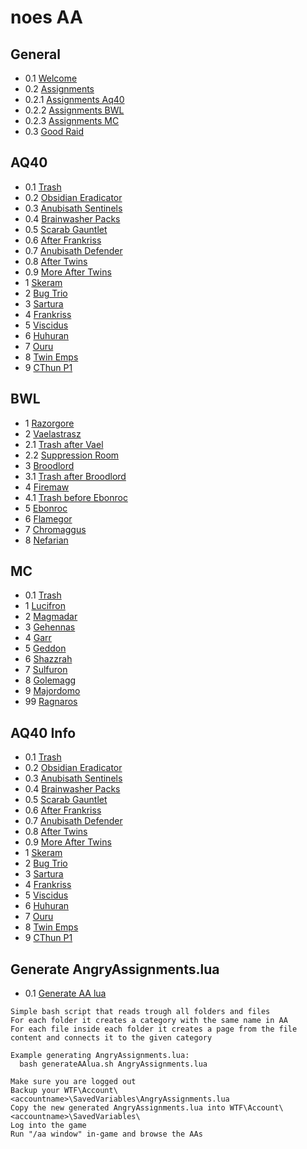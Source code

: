 # noes AA

## General

* 0.1 [Welcome](1_general/0.1_Welcome.txt)
* 0.2 [Assignments](1_general/0.2_AssignmentsFull.txt)
* 0.2.1 [Assignments Aq40](1_general/0.2.1_AssignmentsAq40.txt)
* 0.2.2 [Assignments BWL](1_general/0.2.2_AssignmentsBwl.txt)
* 0.2.3 [Assignments MC](1_general/0.2.3_AssignmentsMc.txt)
* 0.3 [Good Raid](1_general/0.3_GoodRaid.txt)

## AQ40

* 0.1 [Trash](2_aq40/0.1_TrashFull.txt)
* 0.2 [Obsidian Eradicator](2_aq40/0.2_ObsidianEradicator.txt)
* 0.3 [Anubisath Sentinels](2_aq40/0.3_AnibisathSentinels.txt)
* 0.4 [Brainwasher Packs](2_aq40/0.4_BrainwasherPacks.txt)
* 0.5 [Scarab Gauntlet](2_aq40/0.5_ScarabGauntlet.txt)
* 0.6 [After Frankriss](2_aq40/0.6_AfterFrankriss.txt)
* 0.7 [Anubisath Defender](2_aq40/0.7_AnubisathDefender.txt)
* 0.8 [After Twins](2_aq40/0.8_AfterTwins.txt)
* 0.9 [More After Twins](2_aq40/0.9_MoreAfterTwins.txt)
* 1 [Skeram](2_aq40/1._Skeram.txt)
* 2 [Bug Trio](2_aq40/2._Bug_Trio.txt)
* 3 [Sartura](2_aq40/3._Sartura.txt)
* 4 [Frankriss](2_aq40/4._Fankriss.txt)
* 5 [Viscidus](2_aq40/5._Viscidus.txt)
* 6 [Huhuran](2_aq40/6._Huhuran.txt)
* 7 [Ouru](2_aq40/7._Ouro.txt)
* 8 [Twin Emps](2_aq40/8._TwinEmps.txt)
* 9 [CThun P1](2_aq40/9._CThun.txt)

## BWL

* 1 [Razorgore](3_bwl/1._Razorgore.txt)
* 2 [Vaelastrasz](3_bwl/2._Vaelastrasz.txt)
* 2.1 [Trash after Vael](3_bwl/2.1_TrashAfterVael.txt)
* 2.2 [Suppression Room](3_bwl/2.2_SuppressionRoom.txt)
* 3 [Broodlord](3_bwl/3._Broodlord.txt)
* 3.1 [Trash after Broodlord](3_bwl/3.1_TrashAfterBrood.txt)
* 4 [Firemaw](3_bwl/4._Firemaw.txt)
* 4.1 [Trash before Ebonroc](3_bwl/4.1_TrashBeforeEbonroc.txt)
* 5 [Ebonroc](3_bwl/5._Ebonroc.txt)
* 6 [Flamegor](3_bwl/6._Flamegor.txt)
* 7 [Chromaggus](3_bwl/7._Chromaggus.txt)
* 8 [Nefarian](3_bwl/8._Nefarian.txt)

## MC

* 0.1 [Trash](4_mc/0.1_Trash.txt)
* 1 [Lucifron](4_mc/1._Lucifron.txt)
* 2 [Magmadar](4_mc/2._Magmadar.txt)
* 3 [Gehennas](4_mc/3._Gehennas.txt)
* 4 [Garr](4_mc/4._Garr.txt)
* 5 [Geddon](4_mc/5._Geddon.txt)
* 6 [Shazzrah](4_mc/6._Shazzrah.txt)
* 7 [Sulfuron](4_mc/7._Sulfuron.txt)
* 8 [Golemagg](4_mc/8._Golemagg.txt)
* 9 [Majordomo](4_mc/9._Majordomo.txt)
* 99 [Ragnaros](4_mc/99_Ragnaros.txt)

## AQ40 Info

* 0.1 [Trash](5_aq_info/0.1._Trash.txt)
* 0.2 [Obsidian Eradicator](5_aq_info/0.2_ObsidianEradicator.txt)
* 0.3 [Anubisath Sentinels](5_aq_info/0.3_AnubisathSentinels.txt)
* 0.4 [Brainwasher Packs](5_aq_info/0.4_BrainwasherPacks.txt)
* 0.5 [Scarab Gauntlet](5_aq_info/0.5_ScarabGauntlet.txt)
* 0.6 [After Frankriss](5_aq_info/0.6_AfterFrankriss.txt)
* 0.7 [Anubisath Defender](5_aq_info/0.7_AnubisathDefender.txt)
* 0.8 [After Twins](5_aq_info/0.8_AfterTwins.txt)
* 0.9 [More After Twins](5_aq_info/0.9_MoreAfterTwins.txt)
* 1 [Skeram](5_aq_info/1._Skeram.txt)
* 2 [Bug Trio](5_aq_info/2._Bug_Trio.txt)
* 3 [Sartura](5_aq_info/3._Sartura.txt)
* 4 [Frankriss](5_aq_info/4._Fankriss.txt)
* 5 [Viscidus](5_aq_info/5._Viscidus.txt)
* 6 [Huhuran](5_aq_info/6._Huhuran.txt)
* 7 [Ouru](5_aq_info/7._Ouro.txt)
* 8 [Twin Emps](5_aq_info/8._TwinEmps.txt)
* 9 [CThun P1](5_aq_info/9._CThun.txt)

## Generate AngryAssignments.lua

* 0.1 [Generate AA lua](generateAAlua.sh)

```
Simple bash script that reads trough all folders and files
For each folder it creates a category with the same name in AA
For each file inside each folder it creates a page from the file content and connects it to the given category

Example generating AngryAssignments.lua:
  bash generateAAlua.sh AngryAssignments.lua

Make sure you are logged out
Backup your WTF\Account\<accountname>\SavedVariables\AngryAssignments.lua
Copy the new generated AngryAssignments.lua into WTF\Account\<accountname>\SavedVariables\
Log into the game
Run "/aa window" in-game and browse the AAs
```